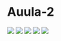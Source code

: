 # Auula-2 

![](https://media.giphy.com/media/v1.Y2lkPTc5MGI3NjExcmdyMWJuaHl1cHk2a2I2MnZjZzBpOTZlYm1qdnRxdzVqanc0dmd4ZyZlcD12MV9pbnRlcm5hbF9naWZfYnlfaWQmY3Q9Zw/JpN2GBlSyFJDqfOM5j/giphy.gif)
![](https://media.giphy.com/media/v1.Y2lkPTc5MGI3NjExYTI2Ynk4emtoYnQ4d3ozb3BvNjQyNTBndHgyYzVnbW5qNzdwOXloZyZlcD12MV9pbnRlcm5hbF9naWZfYnlfaWQmY3Q9Zw/H1dxi6xdh4NGQCZSvz/giphy.gif)
![](https://media.giphy.com/media/v1.Y2lkPTc5MGI3NjExODEzZHdlaHBybnc5a3R3cGRxZnJtMzU0NnkwazNsZm92cWZ3eHUyciZlcD12MV9pbnRlcm5hbF9naWZfYnlfaWQmY3Q9Zw/CF93EZqOxjdHG/giphy.gif)
![](https://media.giphy.com/media/v1.Y2lkPTc5MGI3NjExdzZ4ZnJqaHgweDFzOTJnNjVseXIwZ3Y3ZGlmc3UzYzViNDVqejM0ZCZlcD12MV9pbnRlcm5hbF9naWZfYnlfaWQmY3Q9Zw/c5RzZOHPgry80/giphy.gif)
![](https://media.giphy.com/media/v1.Y2lkPTc5MGI3NjExcTh6dWRwazd3MDY2bTYyYm90NTc2eDN2ZTJ1bWw1ZTYwMHhxNHRieCZlcD12MV9pbnRlcm5hbF9naWZfYnlfaWQmY3Q9Zw/bTtaY3X8cJTQBZigwN/giphy.gif)
